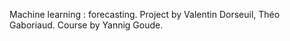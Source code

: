 Machine learning : forecasting. Project by Valentin Dorseuil, Théo Gaboriaud. Course by Yannig Goude.
